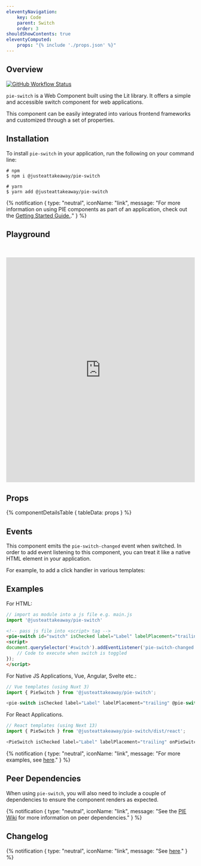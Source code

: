 ```yaml
---
eleventyNavigation:
    key: Code
    parent: Switch
    order: 3
shouldShowContents: true
eleventyComputed:
    props: "{% include './props.json' %}"
---
```


## Overview

<p>
  <a href="https://www.npmjs.com/@justeattakeaway/pie-switch">
    <img alt="GitHub Workflow Status" src="https://img.shields.io/npm/v/@justeattakeaway/pie-switch.svg">
  </a>
</p>

`pie-switch` is a Web Component built using the Lit library. It offers a simple and accessible switch component for web applications.

This component can be easily integrated into various frontend frameworks and customized through a set of properties.

## Installation

To install `pie-switch` in your application, run the following on your command line:

```shell
# npm
$ npm i @justeattakeaway/pie-switch
```

```shell
# yarn
$ yarn add @justeattakeaway/pie-switch
```

{% notification {
  type: "neutral",
  iconName: "link",
  message: "For more information on using PIE components as part of an application, check out the [Getting Started Guide.](https://github.com/justeattakeaway/pie/wiki/Getting-started-with-PIE-Web-Components)."
} %}

## Playground

 <iframe
  src="https://webc.pie.design/?path=/story/switch--default&viewMode=story&shortcuts=true&singleStory=true"
  width="100%"
  height="600px"
  style="border: none; margin-top: 32px;"
></iframe>

## Props

{% componentDetailsTable {
  tableData: props
} %}

## Events

This component emits the `pie-switch-changed` event when switched. In order to add event listening to this component, you can treat it like a native HTML element in your application.

For example, to add a click handler in various templates:

## Examples

For HTML:

```js
// import as module into a js file e.g. main.js
import '@justeattakeaway/pie-switch'
```

```html
<!-- pass js file into <script> tag -->
<pie-switch id="switch" isChecked label="Label" labelPlacement="trailing"></pie-switch>
<script>
document.querySelector('#switch').addEventListener('pie-switch-changed', () => {
    // Code to execute when switch is toggled
});
</script>
```

For Native JS Applications, Vue, Angular, Svelte etc.:

```js
// Vue templates (using Nuxt 3)
import { PieSwitch } from '@justeattakeaway/pie-switch';

<pie-switch isChecked label="Label" labelPlacement="trailing" @pie-switch-changed="handleChange"></pie-switch>
```

For React Applications.

```js
// React templates (using Next 13)
import { PieSwitch } from '@justeattakeaway/pie-switch/dist/react';

<PieSwitch isChecked label="Label" labelPlacement="trailing" onPieSwitchChanged={handleChange}></PieSwitch>
```

{% notification {
  type: "neutral",
  iconName: "link",
  message: "For more examples, see [here](https://github.com/justeattakeaway/pie-aperture/tree/main)."
} %}


## Peer Dependencies

When using `pie-switch`, you will also need to include a couple of dependencies to ensure the component renders as expected.

{% notification {
  type: "neutral",
  iconName: "link",
  message: "See the [PIE Wiki](https://github.com/justeattakeaway/pie-aperture/tree/main) for more information on peer dependencies."
} %}

## Changelog

{% notification {
  type: "neutral",
  iconName: "link",
  message: "See [here](https://github.com/justeattakeaway/pie/blob/main/packages/components/pie-switch/CHANGELOG.md)."
} %}
